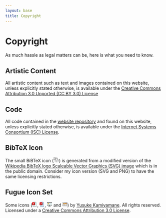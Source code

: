 ```yaml
---
layout: base
title: Copyright
---
```


# Copyright #

As much hassle as legal matters can be, here is what you need to know.

## Artistic Content  ##

All artistic content such as text and images contained on this website, unless
explicitly stated otherwise, is available under the
[Creative Commons Attribution 3.0 Unported (CC BY 3.0) License][ccby3.0]

## Code ##

All code contained in the [website repository][website_repo] and found on this
website, unless explicitly stated otherwise, is available under the [Internet
Systems Consortium (ISC) License][iscl].

## BibTeX Icon ##

The small BiBTeX icon (![BibTeX_Icon][bibtex_icon]) is generated from a
modified version of the [Wikipedia BibTeX logo Scaleable Vector Graphics (SVG)
image][bibtex_wikipe] which is in the public domain. Consider my icon version
(SVG and PNG) to have the same licensing restrictions.

## Fugue Icon Set ##

Some icons (![External PDF Icon][external_pdf_icon],
![Local PDF Icon][local_pdf_icon], ![Slides Icon][slides_icon]
and ![Poster Icon][poster_icon]) by [Yusuke Kamiyamane][fugue].
All rights reserved. Licensed under a
[Creative Commons Attribution 3.0 License][ccby3.0].

<!-- Links -->
[ccby3.0]: https://creativecommons.org/licenses/by/3.0/
[website_repo]: https://github.com/ninjin/ninjin.github.com
[iscl]: http://www.opensource.org/licenses/ISC
[bibtex_icon]: /bibtex_icon_small.png
[bibtex_wikipe]: http://commons.wikimedia.org/wiki/File:BibTeX_logo.svg
[external_pdf_icon]: document-pdf-text.png
[local_pdf_icon]: blue-document-pdf-text.png
[slides_icon]: projection-screen-presentation.png
[poster_icon]: application-blog.png
[fugue]: http://p.yusukekamiyamane.com/
